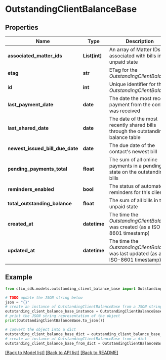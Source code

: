 # OutstandingClientBalanceBase


## Properties

Name | Type | Description | Notes
------------ | ------------- | ------------- | -------------
**associated_matter_ids** | **List[int]** | An array of Matter IDs associated with bills in the unpaid state | [optional] 
**etag** | **str** | ETag for the *OutstandingClientBalance* | [optional] 
**id** | **int** | Unique identifier for the *OutstandingClientBalance* | [optional] 
**last_payment_date** | **date** | The date the most recent payment from the contact was received | [optional] 
**last_shared_date** | **date** | The date of the most recently shared bills through the outstanding balance table | [optional] 
**newest_issued_bill_due_date** | **date** | The due date of the contact&#39;s newest bill | [optional] 
**pending_payments_total** | **float** | The sum of all online payments in a pending state on the outstanding bills | [optional] 
**reminders_enabled** | **bool** | The status of automated reminders for this client | [optional] 
**total_outstanding_balance** | **float** | The sum of all bills in the unpaid state | [optional] 
**created_at** | **datetime** | The time the *OutstandingClientBalance* was created (as a ISO-8601 timestamp) | [optional] 
**updated_at** | **datetime** | The time the *OutstandingClientBalance* was last updated (as a ISO-8601 timestamp) | [optional] 

## Example

```python
from clio_sdk.models.outstanding_client_balance_base import OutstandingClientBalanceBase

# TODO update the JSON string below
json = "{}"
# create an instance of OutstandingClientBalanceBase from a JSON string
outstanding_client_balance_base_instance = OutstandingClientBalanceBase.from_json(json)
# print the JSON string representation of the object
print(OutstandingClientBalanceBase.to_json())

# convert the object into a dict
outstanding_client_balance_base_dict = outstanding_client_balance_base_instance.to_dict()
# create an instance of OutstandingClientBalanceBase from a dict
outstanding_client_balance_base_from_dict = OutstandingClientBalanceBase.from_dict(outstanding_client_balance_base_dict)
```
[[Back to Model list]](../README.md#documentation-for-models) [[Back to API list]](../README.md#documentation-for-api-endpoints) [[Back to README]](../README.md)


